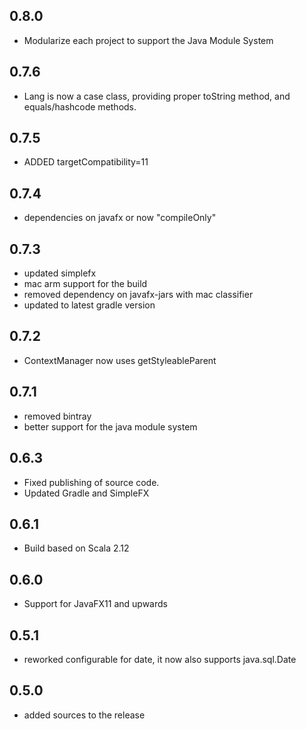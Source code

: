 ## 0.8.0
 - Modularize each project to support the Java Module System
## 0.7.6
 - Lang is now a case class, providing proper toString method, and equals/hashcode methods.

## 0.7.5
 - ADDED targetCompatibility=11

## 0.7.4
 - dependencies on javafx or now "compileOnly"
## 0.7.3
 - updated simplefx
 - mac arm support for the build
 - removed dependency on javafx-jars with mac classifier
 - updated to latest gradle version

## 0.7.2
 - ContextManager now uses getStyleableParent

## 0.7.1
 - removed bintray
 - better support for the java module system

## 0.6.3
- Fixed publishing of source code.
- Updated Gradle and SimpleFX

## 0.6.1
- Build based on Scala 2.12
## 0.6.0
- Support for JavaFX11 and upwards

## 0.5.1
- reworked configurable for date, it now also supports java.sql.Date

## 0.5.0
 - added sources to the release 